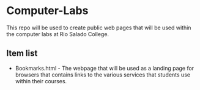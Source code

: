 # Computer-Labs
This repo will be used to create public web pages that will be used within the computer labs at Rio Salado College.

## Item list
* Bookmarks.html - The webpage that will be used as a landing page for browsers that contains links to the various services that students use within their courses.
